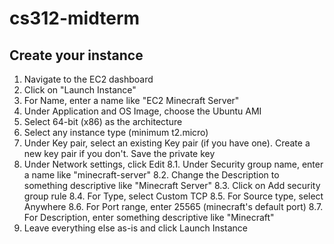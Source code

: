 # cs312-midterm

## Create your instance
1. Navigate to the EC2 dashboard
2. Click on "Launch Instance"
3. For Name, enter a name like "EC2 Minecraft Server"
4. Under Application and OS Image, choose the Ubuntu AMI
5. Select 64-bit (x86) as the architecture
6. Select any instance type (minimum t2.micro)
7. Under Key pair, select an existing Key pair (if you have one). Create a new key pair if you don't. Save the private key
8. Under Network settings, click Edit
  8.1. Under Security group name, enter a name like "minecraft-server"
  8.2. Change the Description to something descriptive like "Minecraft Server"
  8.3. Click on Add security group rule
  8.4. For Type, select Custom TCP
  8.5. For Source type, select Anywhere
  8.6. For Port range, enter 25565 (minecraft's default port)
  8.7. For Description, enter something descriptive like "Minecraft"
9. Leave everything else as-is and click Launch Instance
